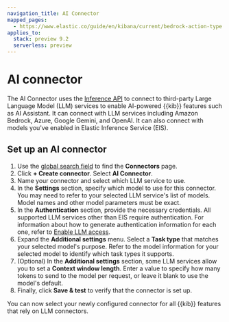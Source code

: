 ```yaml
---
navigation_title: AI Connector
mapped_pages:
  - https://www.elastic.co/guide/en/kibana/current/bedrock-action-type.html
applies_to:
  stack: preview 9.2
  serverless: preview
---
```


# AI connector

The AI Connector uses the [Inference API](docs-content://explore-analyze/elastic-inference/inference-api.md) to connect to third-party Large Language Model (LLM) services to enable AI-powered {{kib}} features such as AI Assistant. It can connect with LLM services including Amazon Bedrock, Azure, Google Gemini, and OpenAI. It can also connect with models you've enabled in Elastic Inference Service (EIS). 

## Set up an AI connector

1. Use the [global search field](docs-content://get-started/the-stack.md#kibana-navigation-search) to find the **Connectors** page. 
2. Click **+ Create connector**. Select **AI Connector**.
3. Name your connector and select which LLM service to use. 
4. In the **Settings** section, specify which model to use for this connector. You may need to refer to your selected LLM service's list of models. Model names and other model parameters must be exact.
5. In the **Authentication** section, provide the necessary credentials. All supported LLM services other than EIS require authentication. For information about how to generate authentication information for each one, refer to [Enable LLM access](docs-content://solutions/security/ai/set-up-connectors-for-large-language-models-llm.md).
6. Expand the **Additional settings** menu. Select a **Task type** that matches your selected model's purpose. Refer to the model information for your selected model to identify which task types it supports.  
7. (Optional) In the **Additional settings** section, some LLM services allow you to set a **Context window length**. Enter a value to specify how many tokens to send to the model per request, or leave it blank to use the model's default.
8. Finally, click **Save & test** to verify that the connector is set up. 

You can now select your newly configured connector for all {{kib}} features that rely on LLM connectors. 